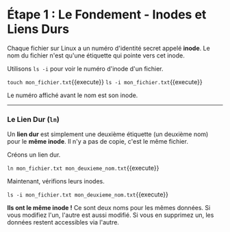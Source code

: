 # Étape 1 : Le Fondement - Inodes et Liens Durs

Chaque fichier sur Linux a un numéro d'identité secret appelé **inode**. Le nom du fichier n'est qu'une étiquette qui pointe vers cet inode.

Utilisons `ls -i` pour voir le numéro d'inode d'un fichier.

`touch mon_fichier.txt`{{execute}}
`ls -i mon_fichier.txt`{{execute}}

Le numéro affiché avant le nom est son inode.

---

### Le Lien Dur (`ln`)

Un **lien dur** est simplement une deuxième étiquette (un deuxième nom) pour le **même inode**. Il n'y a pas de copie, c'est le même fichier.

Créons un lien dur.

`ln mon_fichier.txt mon_deuxieme_nom.txt`{{execute}}

Maintenant, vérifions leurs inodes.

`ls -i mon_fichier.txt mon_deuxieme_nom.txt`{{execute}}

**Ils ont le même inode !** Ce sont deux noms pour les mêmes données. Si vous modifiez l'un, l'autre est aussi modifié. Si vous en supprimez un, les données restent accessibles via l'autre.